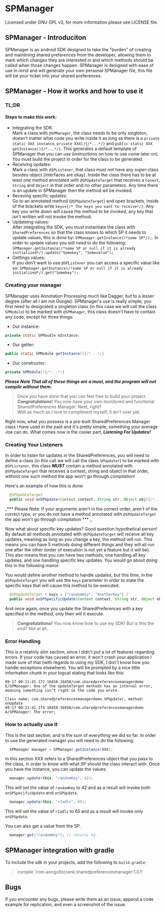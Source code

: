 # SPManager

Licensed under GNU GPL v3, for more information please see LICENSE file.

## SPManager - Introduciton

SPManager is an android SDK designed to take the "burden" of creating and maintining shared preferences from the developer, allowing them to mark which changes they are interested in and which methods should be called when those changes happen.
SPManager is designed with ease of use in mind and will generate your own personal SPManager file, this file will be your ticket into your shared preferences.

## SPManager - How it works and how to use it

### TL;DR
#### Steps to make this work:
+ Integrating the SDK:<br>
Mark a class with `@SPManager`, the class needs to be only singleton, doesn't matter what code you write inside it as long as there is a `private static XXX instance`, `private XXX(){/*...*/}` and `public static XXX getInstance(){/*...*/}`. This generates a default template of SPManager that you can use (instructions on how to use come later on). You must build the project in order for the class to be generated.
+ Receiving updates:<br>Mark a class with `@SPListener`, that class must not have any super-class besides object (interfaces are okay). Inside the class there has to be at least one method annotated with `@SPUpdateTarget` that receives a `Conext`, `String` and `Object` in that order and no other parameters. Any time there is an update in SPManager then the method wil be invoked.
+ Receving specific updates:<br>Go to an annotated method (`@SPUpdateTarget`) and open brackets, inside of the brackets write `keys={/* The keys you want to receive*/}`. Any key you write down will cause the method to be invoked, any key that isn't written will not invoke the method.
+ Updateing values:<br>After integrating the SDK, you must instantiate the class with `SharedPreferences` so that the class knows to which SP it needs to update values, this is done by: `SPManager.getInstance(/*some SP*/);`. In order to update values you will need to do the following: `SPManager.getInstance(/*some SP or null if it is already initialized*/).update("Somekey", "Somevalue");`
+ Gettings values:<br>If you don't want to use `@SPListener` you can access a specific value like so: `SPManager.getInstance(/*some SP or null if it is already initialized*/).get("Somekey");`


### Creating your manager
SPManager uses Annotation Processing much like Dagger, but to a lesser degree (after all I am not Google).
SPManager's use is really simple; you first need to designated a singleton class (in this case we will call the class `SPModule`) to be marked with `@SPManager`, this class doesn't have to contain any code, except for three things:
+ Our instance:
```Java
private static SPMoudle mInstance;
```
+ Our getter:
```Java
public static SPModule getInstance(){/*...*/}
```
+ Our constructor:
```Java
private SPModule(){/*...*/}
```
_**Please Note That all of these things are a must, and the program will not compile without them.**_

> Once you have done that you can feel free to build your project.<br>
> ***Congratulations***! You now have your own monitored and functional SharedPreferences Manager. Neet, right?<br>
> Well as much as I love to compliment myself, it isn't over yet.

Right now, what you possess is a pre-built SharedPreferences Manager class I have used in the past and it's pretty simple, something your average Joe can do. What comes now is the cooler part,  _**Listening For Updates!**_

### Creating Your Listeners
In order to listen for updates in the SharedPreferences, you will need to define a class (in this call we will call the class `SPUpdater`) to be marked with `@SPListener`, this class ***MUST*** contain a method annotated with `@SPUpdateTarget` that receives a context, string and object in that order, without one such method the app won't go through compilation!

Here's an example of how this is done:
```java
  @SPUpdateTarget
  public void onSPUpdate(Context context, String str, Object obj){/*...*/}
```

_*** Please Note: If your arguments aren't in the correct order, aren't of the correct type, or you do not have a method annotated with `@SPUpdateTarget` the app won't go through compilation *** _

Now what about specific key updates?
Good question hypothetical person!
By default all methods annotated with `@SPUpdateTarget` will receive all key updates, meaning as long as you change a key, the method will run. This means you can have 5 methods doing different things and they will all run one after the other (order of execution is not yet a feature but it will be). This also means that you can have two methods, one handling all key updates, and one handling specific key updates. You would go about doing this in the following manor:

You would define another method to handle updates, but this time, in the `@SPUpdateTarget` you will use the `keys` parameter in order to state the specific keys that will cause this method to be executed.

```java
  @SPUpdateTarget ( keys = {"randomKey", "AnotherKey"} )
  public void onSPSpecificUpdate(Context context, String str, Object obj){/*...*/}
```

And once again, once you update the SharedPreferences with a key specified in the method, only then will it execute.

> **Congratulations!** You now know how to use my SDK!
> But is this the end?
> Not at all.

### Error Handling
This is a relativly slim section, since I didn't put a lot of features regarding errors.
If your code has caused an error, it won't crash your application I made sure of that (with regards to using my SDK, I don't know how you handle exceptions elsewhere). You will be prompted by a nice little information chunk in your logcat stating that looks like this:

```
09-17 00:11:41.172 16458-16458/com.sharedpreferencesmanagerdemo E/SPManager: One of the UpdateTarget methods has an internal error, meaning something isn't right in the code you wrote.
                                                                             Class name: com.sharedpreferencesmanagerdemo.SPUpdater, method: onUpdate
09-17 00:11:41.174 16458-16458/com.sharedpreferencesmanagerdemo A/SPManager: The error;
```

### How to actually use it
This is the last section, and is the sum of everything we did so far.
In order to use the generated manager you will need to do the following:
```java
  SPManager manager = SPManager.getInstance(XXX);
```
In this section XXX refers to a SharedPreferences object that you pass to the class, in order to know with what SP should the class interact with.
Once you have the instance, you can update the values:
```java
  manager.update(this, "randomKey", 42);
```
This will set the value of `randomKey` to 42 and as a result will invoke both `onSPSpecificUpdate` and `onSPUpdate`.
```java
  manager.update(this, "r1adls", 65);
```
This will set the value of `r1adls` to 65 and as a result will invoke only `onSPUpdate`.

You can also get a value from the SP.
```java
  manager.get("randomKey"); // returns 42.
```

##  SPManager integration with gradle
To include the sdk in your projects, add the following to `build.gradle`:

>compile 'com.aongoltzcrank:sharedpreferencesmanager:1.0.1'


## Bugs
If you encounter any bugs, please write them as an issue, append a code example for replication, and even a screenshot of the issue.


